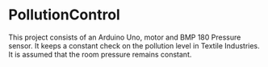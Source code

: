 # PollutionControl
This project consists of an Arduino Uno, motor and BMP 180 Pressure sensor. It keeps a constant check on the pollution level in Textile Industries. 
It is assumed that the room pressure remains constant.
